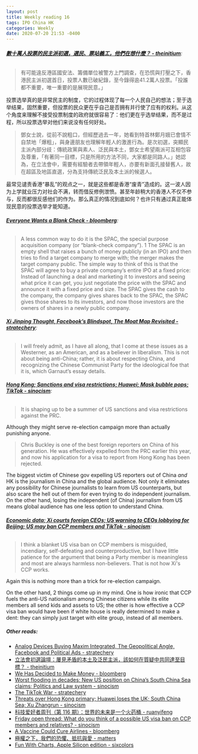 ```yaml
---
layout: post
title: Weekly reading 16
tags: IPO China HK
categories: Weekly
date: 2020-07-20 21:53 -0400
---
```


###### __[數十萬人投票的民主派初選，選民、票站義工，他們在想什麼？ - theinitium](https://theinitium.com/article/20200712-whatsnew-hongkong-democrats-primaries/)__:

> 有可能違反港區國安法、籌備單位被警方上門調查，在恐慌與打壓之下，香港民主派初選首日，投票人數已破紀錄，至今錄得逾41.2萬人投票。「投誰都不重要，唯一重要的是展現民意。」

投票选举真的是非常民主的制度，它的过程体现了每一个人民自己的想法；至于选举结果，固然重要，但投票的民众更在乎自己是否拥有并行使了应有的权利。从这个角度来理解不接受投票制度的政府就很容易了：他们更在乎选举结果，而不是过程，所以投票选举对他们来说没有任何好处。

> 鄧女士說，從前不說粗口，但經歷過去一年，她看到特首林鄭月娥已會情不自禁地「爆粗」，與身邊朋友也理解年輕人的激進行為。是次初選，突顯民主派內部分歧：傳統政黨與素人、泛民與本土，鄧女士希望兩派可互相包容及尊重，「有著同一目標，只是所用的方法不同，大家都是同路人。」她認為，在立法會中，需要有經驗者去帶領年輕人，亦要有新面孔接替舊人，故在超區及地區直選，分為支持傳統泛民及本土派的候選人。

最常见谴责香港“暴乱”的观点之一，就是这些都是香港“废青”造成的。这一波人因为上学就业压力对社会不满，转而借反修例泄愤。甚至年龄稍大的香港人不仅不参与，反而都很反感他们的作为。那么真正的情况到底如何？也许只有通过真正能体现民意的投票选举才能知道。

###### __[Everyone Wants a Blank Check - bloomberg](https://www.bloomberg.com/opinion/articles/2020-07-14/everyone-wants-a-blank-check)__:

> A less common way to do it is the SPAC, the special purpose acquisition company (or “blank-check company”). 1  The SPAC is an empty shell that raises a bunch of money publicly (in an IPO) and then tries to find a target company to merge with; the merger makes the target company public. The simple way to think of this is that the SPAC will agree to buy a private company’s entire IPO at a fixed price: Instead of launching a deal and marketing it to investors and seeing what price it can get, you just negotiate the price with the SPAC and announce it with a fixed price and size. The SPAC gives the cash to the company, the company gives shares back to the SPAC, the SPAC gives those shares to its investors, and now those investors are the owners of shares in a newly public company.

###### __[Xi Jinping Thought, Facebook’s Blindspot, The Moat Map Revisited - stratechery](https://stratechery.com/2020/xi-jinping-thought-facebooks-blindspot-the-moat-map-revisited/)__:

> I will freely admit, as I have all along, that I come at these issues as a Westerner, as an American, and as a believer in liberalism. This is not about being anti-China; rather, it is about respecting China, and recognizing the Chinese Communist Party for the ideological foe that it is, which Garnaut’s essay details.

###### __[Hong Kong; Sanctions and visa restrictions; Huawei; Mask bubble pops; TikTok - sinocism](https://sinocism.com/p/hong-kong-sanctions-and-visa-restrictions)__:

> It is shaping up to be a summer of US sanctions and visa restrictions against the PRC.

Although they might serve re-election campaign more than actually punishing anyone.

> Chris Buckley is one of the best foreign reporters on China of his generation. He was effectively expelled from the PRC earlier this year, and now his application for a visa to report from Hong Kong has been rejected.

The biggest victim of Chinese gov expelling US reporters out of China *and* HK is the journalism in China and the global audience. Not only it eliminates any possibility for Chinese journalists to learn from US counterparts, but also scare the hell out of them for even trying to do independent journalism. On the other hand, losing the independent (of China) journalism from US means global audience has one less option to understand China.

###### __[Economic data; Xi courts foreign CEOs; US warning to CEOs lobbying for Beijing; US may ban CCP members and TikTok - sinocism](https://sinocism.com/p/economic-data-xi-courts-foreign-ceos)__:

> I think a blanket US visa ban on CCP members is misguided, incendiary, self-defeating and counterproductive, but I have little patience for the argument that being a Party member is meaningless and most are always harmless non-believers. That is not how Xi's CCP works.

Again this is nothing more than a trick for re-election campaign.

On the other hand, 2 things come up in my mind. One is how ironic that CCP fuels the anti-US nationalism among Chinese citizens while its elite members all send kids and assets to US; the other is how effective a CCP visa ban would have been if white house is really determined to make a dent: they can simply just target with elite group, instead of all members.

##### __Other reads__:
- [Analog Devices Buying Maxim Integrated, The Geopolitical Angle, Facebook and Political Ads - stratechery](https://stratechery.com/2020/analog-devices-buying-maxim-integrated-the-geopolitical-angle-facebook-and-political-ads/)
- [立法會初選論壇：屢見矛盾的本土及泛民主派，該如何在質疑中共同達至目標？ - theinitium](https://theinitium.com/roundtable/20200707-roundtable-hk-conflicts-of-localists-and-democratic-camp/)
- [We Has Decided to Make Money - bloomberg](https://www.bloomberg.com/opinion/articles/2020-07-13/we-has-decided-to-make-money)
- [Worst flooding in decades; New US position on China’s South China Sea claims; Politics and Law system - sinocism](https://sinocism.com/p/worst-flooding-in-decades-new-us)
- [The TikTok War - stratechery](https://stratechery.com/2020/the-tiktok-war/)
- [Threats over Hong Kong primary; Huawei loses the UK; South China Sea; Xu Zhangrun - sinocism](https://sinocism.com/p/threats-over-hong-kong-primary-huawei)
- [科技爱好者周刊（第 116 期）：世界的未来是一个火药桶 - ruanyifeng](http://www.ruanyifeng.com/blog/2020/07/weekly-issue-116.html)
- [Friday open thread: What do you think of a possible US visa ban on CCP members and relatives? - sinocism](https://sinocism.com/p/friday-open-thread-what-do-you-think/comments)
- [A Vaccine Could Cure Airlines - bloomberg](https://www.bloomberg.com/opinion/articles/2020-07-16/a-vaccine-could-cure-airlines)
- [極權之下，我們的恐懼、抵抗與愛 - matters](https://matters.news/@az/%E6%A5%B5%E6%AC%8A%E4%B9%8B%E4%B8%8B-%E6%88%91%E5%80%91%E7%9A%84%E6%81%90%E6%87%BC-%E6%8A%B5%E6%8A%97%E8%88%87%E6%84%9B-bafyreidfs3uu6nrxfn2eupambmtaludnej2ujm6cttjusw7j5ftvocyk4i)
- [Fun With Charts, Apple Silicon edition - sixcolors](https://sixcolors.com/post/2020/07/fun-with-charts-apple-silicon-edition/)
